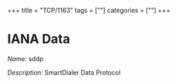 +++
title = "TCP/1163"
tags = [""]
categories = [""]
+++

# IANA Data

_Name:_ sddp

_Description:_ SmartDialer Data Protocol

